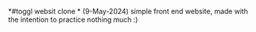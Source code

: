 *#toggl websit clone *
(9-May-2024)
simple front end website, made with the intention to practice nothing much :)
